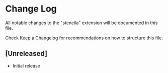 # Change Log

All notable changes to the "stencila" extension will be documented in this file.

Check [Keep a Changelog](http://keepachangelog.com/) for recommendations on how to structure this file.

## [Unreleased]

- Initial release